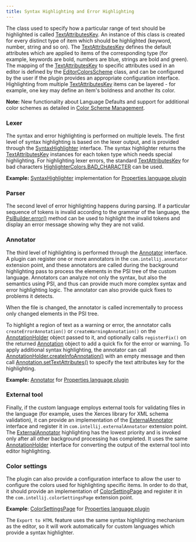 ```yaml
---
title: Syntax Highlighting and Error Highlighting
---
```


The class used to specify how a particular range of text should be highlighted is called
[TextAttributesKey](upsource:///platform/core-api/src/com/intellij/openapi/editor/colors/TextAttributesKey.java).
An instance of this class is created for every distinct type of item which should be highlighted (keyword, number, string and so on).
The
[TextAttributesKey](upsource:///platform/core-api/src/com/intellij/openapi/editor/colors/TextAttributesKey.java)
defines the default attributes which are applied to items of the corresponding type (for example, keywords are bold, numbers are blue, strings are bold and green).
The mapping of the
[TextAttributesKey](upsource:///platform/core-api/src/com/intellij/openapi/editor/colors/TextAttributesKey.java)
to specific attributes used in an editor is defined by the
[EditorColorsScheme](upsource:///platform/editor-ui-api/src/com/intellij/openapi/editor/colors/EditorColorsScheme.java)
class, and can be configured by the user if the plugin provides an appropriate configuration interface.
Highlighting from multiple
[TextAttributesKey](upsource:///platform/core-api/src/com/intellij/openapi/editor/colors/TextAttributesKey.java)
items can be layered - for example, one key may define an item's boldness and another its color.

**Note:**
New functionality about Language Defaults and support for additional color schemes as detailed in
[Color Scheme Management](/reference_guide/color_scheme_management.md).


### Lexer

The syntax and error highlighting is performed on multiple levels.
The first level of syntax highlighting is based on the lexer output, and is provided through the
[SyntaxHighlighter](upsource:///platform/editor-ui-api/src/com/intellij/openapi/fileTypes/SyntaxHighlighter.java)
interface.
The syntax highlighter returns the
[TextAttributesKey](upsource:///platform/core-api/src/com/intellij/openapi/editor/colors/TextAttributesKey.java)
instances for each token type which needs special highlighting.
For highlighting lexer errors, the standard
[TextAttributesKey](upsource:///platform/core-api/src/com/intellij/openapi/editor/colors/TextAttributesKey.java)
for bad characters
[HighlighterColors.BAD_CHARACTER](upsource:///platform/editor-ui-api/src/com/intellij/openapi/editor/HighlighterColors.java)
can be used.

**Example:**
[SyntaxHighlighter](upsource:///plugins/properties/properties-psi-api/src/com/intellij/lang/properties/PropertiesHighlighter.java)
implementation for
[Properties language plugin](https://github.com/JetBrains/intellij-community/tree/master/plugins/properties/)


### Parser

The second level of error highlighting happens during parsing.
If a particular sequence of tokens is invalid according to the grammar of the language, the
[PsiBuilder.error()](upsource:///platform/core-api/src/com/intellij/lang/PsiBuilder.java)
method can be used to highlight the invalid tokens and display an error message showing why they are not valid.

### Annotator

The third level of highlighting is performed through the
[Annotator](upsource:///platform/analysis-api/src/com/intellij/lang/annotation/Annotator.java)
interface.
A plugin can register one or more annotators in the `com.intellij.annotator` extension point, and these annotators are called during the background highlighting pass to process the elements in the PSI tree of the custom language.
Annotators can analyze not only the syntax, but also the semantics using PSI, and thus can provide much more complex syntax and error highlighting logic.
The annotator can also provide quick fixes to problems it detects.

When the file is changed, the annotator is called incrementally to process only changed elements in the PSI tree.

To highlight a region of text as a warning or error, the annotator calls `createErrorAnnotation()` or `createWarningAnnotation()` on the
[AnnotationHolder](upsource:///platform/analysis-api/src/com/intellij/lang/annotation/AnnotationHolder.java)
object passed to it, and optionally calls `registerFix()` on the returned
[Annotation](upsource:///platform/analysis-api/src/com/intellij/lang/annotation/Annotation.java)
object to add a quick fix for the error or warning.
To apply additional syntax highlighting, the annotator can call
[AnnotationHolder.createInfoAnnotation()](upsource:///platform/analysis-api/src/com/intellij/lang/annotation/AnnotationHolder.java)
with an empty message and then call
[Annotation.setTextAttributes()](upsource:///platform/analysis-api/src/com/intellij/lang/annotation/Annotation.java)
to specify the text attributes key for the highlighting.

**Example:**
[Annotator](upsource:///plugins/properties/properties-psi-impl/src/com/intellij/lang/properties/PropertiesAnnotator.java)
for
[Properties language plugin](https://github.com/JetBrains/intellij-community/tree/master/plugins/properties/)


### External tool

Finally, if the custom language employs external tools for validating files in the language (for example, uses the Xerces library for XML schema validation), it can provide an implementation of the
[ExternalAnnotator](upsource:///platform/analysis-api/src/com/intellij/lang/annotation/ExternalAnnotator.java)
interface and register it in `com.intellij.externalAnnotator` extension point.
The
[ExternalAnnotator](upsource:///platform/analysis-api/src/com/intellij/lang/annotation/ExternalAnnotator.java)
highlighting has the lowest priority and is invoked only after all other background processing has completed.
It uses the same
[AnnotationHolder](upsource:///platform/analysis-api/src/com/intellij/lang/annotation/AnnotationHolder.java)
interface for converting the output of the external tool into editor highlighting.

### Color settings

The plugin can also provide a configuration interface to allow the user to configure the colors used for highlighting specific items.
In order to do that, it should provide an implementation of
[ColorSettingPage](upsource:///platform/lang-api/src/com/intellij/openapi/options/colors/ColorSettingsPage.java)
and register it in the `com.intellij.colorSettingsPage` extension point.

**Example**:
[ColorSettingsPage](upsource:///plugins/properties/src/com/intellij/openapi/options/colors/pages/PropertiesColorsPage.java)
for
[Properties language plugin](https://github.com/JetBrains/intellij-community/tree/master/plugins/properties/)

The `Export to HTML` feature uses the same syntax highlighting mechanism as the editor, so it will work automatically for custom languages which provide a syntax highlighter.
